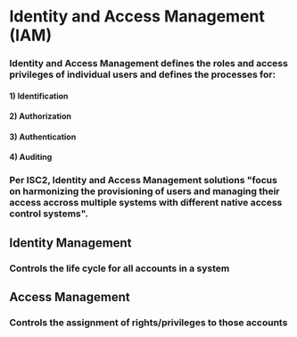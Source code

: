# Identity and Access Management (IAM)

### Identity and Access Management defines the roles and access privileges of individual users and defines the processes for:

#### 1) Identification

#### 2) Authorization

#### 3) Authentication

#### 4) Auditing

### Per ISC2, Identity and Access Management solutions "focus on harmonizing the provisioning of users and managing their access accross multiple systems with different native access control systems".

## Identity Management

### Controls the life cycle for all accounts in a system

## Access Management

### Controls the assignment of rights/privileges to those accounts
